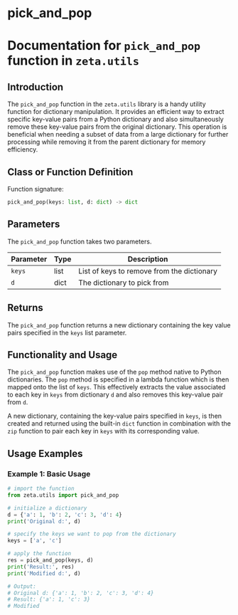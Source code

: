 # pick_and_pop

# Documentation for `pick_and_pop` function in `zeta.utils` 

## Introduction

The `pick_and_pop` function in the `zeta.utils` library is a handy utility function for dictionary manipulation. It provides an efficient way to extract specific key-value pairs from a Python dictionary and also simultaneously remove these key-value pairs from the original dictionary. This operation is beneficial when needing a subset of data from a large dictionary for further processing while removing it from the parent dictionary for memory efficiency.

## Class or Function Definition

Function signature:

```python
pick_and_pop(keys: list, d: dict) -> dict
```

## Parameters

The `pick_and_pop` function takes two parameters. 

|Parameter|Type|Description|
|---------|----|-----------|
|`keys`|list|List of keys to remove from the dictionary|
|`d`|dict|The dictionary to pick from|

## Returns

The `pick_and_pop` function returns a new dictionary containing the key value pairs specified in the `keys` list parameter.

## Functionality and Usage

The `pick_and_pop` function makes use of the `pop` method native to Python dictionaries. The `pop` method is specified in a lambda function which is then mapped onto the list of `keys`. This effectively extracts the value associated to each key in `keys` from dictionary `d` and also removes this key-value pair from `d`.

A new dictionary, containing the key-value pairs specified in `keys`, is then created and returned using the built-in `dict` function in combination with the `zip` function to pair each key in `keys` with its corresponding value.

## Usage Examples

### Example 1: Basic Usage

```python
# import the function
from zeta.utils import pick_and_pop

# initialize a dictionary
d = {'a': 1, 'b': 2, 'c': 3, 'd': 4}
print('Original d:', d)

# specify the keys we want to pop from the dictionary
keys = ['a', 'c']

# apply the function
res = pick_and_pop(keys, d)
print('Result:', res)
print('Modified d:', d)

# Output:
# Original d: {'a': 1, 'b': 2, 'c': 3, 'd': 4}
# Result: {'a': 1, 'c': 3}
# Modified
